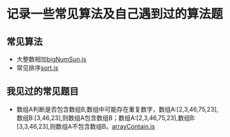 # 记录一些常见算法及自己遇到过的算法题

## 常见算法

- 大整数相加[bigNumSun.js](bigNumSun.js)
- 常见排序[sort.js](sort.js)

## 我见过的常见题目

- 数组A判断是否包含数组B,数组中可能存在重复数字，数组A:[2,3,46,75,23],数组B:[3,46,23],则数组A包含数组B；数组A:[2,3,46,75,23],数组B:[3,3,46,23],则数组A不包含数组B。[arrayContain.js](arrayContain.js)


